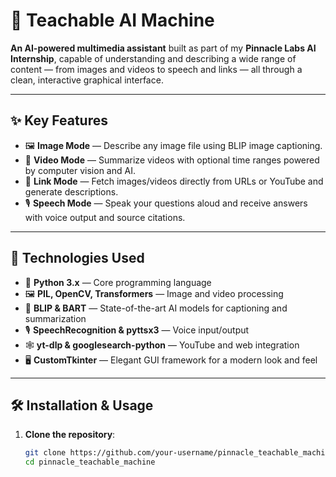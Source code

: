# 🤖 Teachable AI Machine

**An AI-powered multimedia assistant** built as part of my **Pinnacle Labs AI Internship**, capable of understanding and describing a wide range of content — from images and videos to speech and links — all through a clean, interactive graphical interface.

---

## ✨ Key Features
- 🖼️ **Image Mode** — Describe any image file using BLIP image captioning.
- 🎥 **Video Mode** — Summarize videos with optional time ranges powered by computer vision and AI.
- 🔗 **Link Mode** — Fetch images/videos directly from URLs or YouTube and generate descriptions.
- 🎙️ **Speech Mode** — Speak your questions aloud and receive answers with voice output and source citations.

---

## 🧠 Technologies Used
- 🐍 **Python 3.x** — Core programming language
- 🖼️ **PIL, OpenCV, Transformers** — Image and video processing
- 🧠 **BLIP & BART** — State-of-the-art AI models for captioning and summarization
- 🎙️ **SpeechRecognition & pyttsx3** — Voice input/output
- 🕸️ **yt-dlp & googlesearch-python** — YouTube and web integration
- 🖥️ **CustomTkinter** — Elegant GUI framework for a modern look and feel

---

## 🛠️ Installation & Usage

1. **Clone the repository**:
   ```bash
   git clone https://github.com/your-username/pinnacle_teachable_machine.git
   cd pinnacle_teachable_machine
